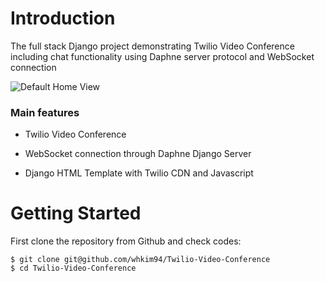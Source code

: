 # Introduction

The full stack Django project demonstrating Twilio Video Conference including chat functionality using Daphne server protocol and WebSocket connection

![Default Home View](https://jonathanwkim.com/images/twilio_video.png?raw=true "Title")

### Main features

* Twilio Video Conference

* WebSocket connection through Daphne Django Server

* Django HTML Template with Twilio CDN and Javascript

# Getting Started

First clone the repository from Github and check codes:

    $ git clone git@github.com/whkim94/Twilio-Video-Conference
    $ cd Twilio-Video-Conference